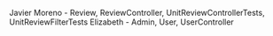 Javier Moreno - Review, ReviewController, UnitReviewControllerTests, UnitReviewFilterTests
Elizabeth - Admin, User, UserController
